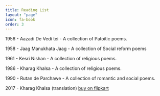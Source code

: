 ```yaml
---
title: Reading List
layout: "page"
icon: fa-book
order: 3
---
```


1956 - Aazadi De Vedi tei - A collection of Patoitic poems.

1958 - Jaag Manukhata Jaag - A collection of Social reform poems

1961 - Kesri Nishan - A collection of religious poems.

1986 - Kharag Khalsa - A collection of religious poems.

1990 - Rutan de Parchawe - A collection of romantic and social poems.

2017 - Kharag Khalsa (translation) [buy on flipkart](https://www.flipkart.com/khadag-khalsa/p/itmf59fxmbfwrfqz?pid=9788170104223&lid=LSTBOK9788170104223PCG7VK&marketplace=FLIPKART)
